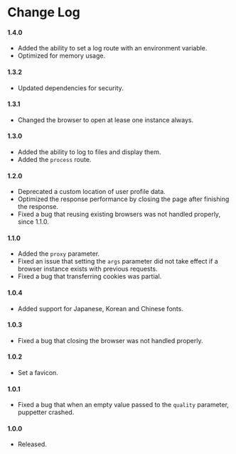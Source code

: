 # Change Log

#### 1.4.0
- Added the ability to set a log route with an environment variable.
- Optimized for memory usage.

#### 1.3.2
- Updated dependencies for security.

#### 1.3.1
- Changed the browser to open at lease one instance always. 

#### 1.3.0
- Added the ability to log to files and display them.
- Added the `process` route.

#### 1.2.0
- Deprecated a custom location of user profile data.
- Optimized the response performance by closing the page after finishing the response.  
- Fixed a bug that reusing existing browsers was not handled properly, since 1.1.0. 

#### 1.1.0
- Added the `proxy` parameter.
- Fixed an issue that setting the `args` parameter did not take effect if a browser instance exists with previous requests.
- Fixed a bug that transferring cookies was partial.

#### 1.0.4
- Added support for Japanese, Korean and Chinese fonts.

#### 1.0.3 
- Fixed a bug that closing the browser was not handled properly.

#### 1.0.2
- Set a favicon.

#### 1.0.1
- Fixed a bug that when an empty value passed to the `quality` parameter, puppetter crashed.

#### 1.0.0
- Released.